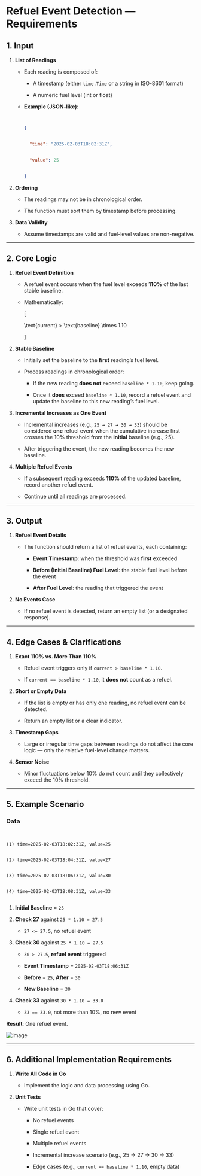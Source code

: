 # Refuel Event Detection — Requirements



## 1. Input





1. **List of Readings**  


   - Each reading is composed of:  


     - A timestamp (either `time.Time` or a string in ISO-8601 format)  


     - A numeric fuel level (int or float)  


   - **Example (JSON-like)**:


     ```json


     {


       "time": "2025-02-03T18:02:31Z",


       "value": 25


     }


     ```





2. **Ordering**  


   - The readings may not be in chronological order.  


   - The function must sort them by timestamp before processing.





3. **Data Validity**  


   - Assume timestamps are valid and fuel-level values are non-negative.





---





## 2. Core Logic





1. **Refuel Event Definition**  


   - A refuel event occurs when the fuel level exceeds **110%** of the last stable baseline.  


   - Mathematically:


     \[


     \text{current} > \text{baseline} \times 1.10


     \]





2. **Stable Baseline**  


   - Initially set the baseline to the **first** reading’s fuel level.  


   - Process readings in chronological order:  


     - If the new reading **does not** exceed `baseline * 1.10`, keep going.  


     - Once it **does** exceed `baseline * 1.10`, record a refuel event and update the baseline to this new reading’s fuel level.





3. **Incremental Increases as One Event**  


   - Incremental increases (e.g., `25 → 27 → 30 → 33`) should be considered **one** refuel event when the cumulative increase first crosses the 10% threshold from the **initial** baseline (e.g., 25).  


   - After triggering the event, the new reading becomes the new baseline.





4. **Multiple Refuel Events**  


   - If a subsequent reading exceeds **110%** of the updated baseline, record another refuel event.  


   - Continue until all readings are processed.





---





## 3. Output





1. **Refuel Event Details**  


   - The function should return a list of refuel events, each containing:  


     - **Event Timestamp**: when the threshold was **first** exceeded  


     - **Before (Initial Baseline) Fuel Level**: the stable fuel level before the event  


     - **After Fuel Level**: the reading that triggered the event





2. **No Events Case**  


   - If no refuel event is detected, return an empty list (or a designated response).





---





## 4. Edge Cases & Clarifications





1. **Exact 110% vs. More Than 110%**  


   - Refuel event triggers only if `current > baseline * 1.10`.  


   - If `current == baseline * 1.10`, it **does not** count as a refuel.





2. **Short or Empty Data**  


   - If the list is empty or has only one reading, no refuel event can be detected.  


   - Return an empty list or a clear indicator.





3. **Timestamp Gaps**  


   - Large or irregular time gaps between readings do not affect the core logic — only the relative fuel-level change matters.





4. **Sensor Noise**  


   - Minor fluctuations below 10% do not count until they collectively exceed the 10% threshold.



---





## 5. Example Scenario





### Data


```


(1) time=2025-02-03T18:02:31Z, value=25 


(2) time=2025-02-03T18:04:31Z, value=27 


(3) time=2025-02-03T18:06:31Z, value=30 


(4) time=2025-02-03T18:08:31Z, value=33


```





1. **Initial Baseline** = `25`  


2. **Check 27** against `25 * 1.10 = 27.5`  


   - `27 <= 27.5`, no refuel event  


3. **Check 30** against `25 * 1.10 = 27.5`  


   - `30 > 27.5`, **refuel event** triggered  


   - **Event Timestamp** = `2025-02-03T18:06:31Z`  


   - **Before** = `25`, **After** = `30`  


   - **New Baseline** = `30`  


4. **Check 33** against `30 * 1.10 = 33.0`  


   - `33 == 33.0`, not more than 10%, no new event  





**Result**: One refuel event.


![image](https://github.com/user-attachments/assets/7c2c380f-f8e5-41b1-8154-6f1814a26f78)



---





## 6. Additional Implementation Requirements





1. **Write All Code in Go**  


   - Implement the logic and data processing using Go.



2. **Unit Tests**  


   - Write unit tests in Go that cover:


     - No refuel events  


     - Single refuel event  


     - Multiple refuel events  


     - Incremental increase scenario (e.g., 25 → 27 → 30 → 33)  


     - Edge cases (e.g., `current == baseline * 1.10`, empty data)

